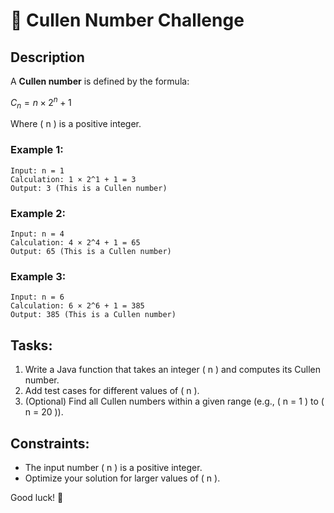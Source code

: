 # 🎯 Cullen Number Challenge

## Description
A **Cullen number** is defined by the formula:

$C_n = n \times 2^n + 1$

Where \( n \) is a positive integer.

### Example 1:
```
Input: n = 1  
Calculation: 1 × 2^1 + 1 = 3  
Output: 3 (This is a Cullen number)
```

### Example 2:
```
Input: n = 4  
Calculation: 4 × 2^4 + 1 = 65  
Output: 65 (This is a Cullen number)
```

### Example 3:
```
Input: n = 6  
Calculation: 6 × 2^6 + 1 = 385  
Output: 385 (This is a Cullen number)
```

## Tasks:
1. Write a Java function that takes an integer \( n \) and computes its Cullen number.
2. Add test cases for different values of \( n \).
3. (Optional) Find all Cullen numbers within a given range (e.g., \( n = 1 \) to \( n = 20 \)).

## Constraints:
- The input number \( n \) is a positive integer.
- Optimize your solution for larger values of \( n \).

Good luck! 🚀

